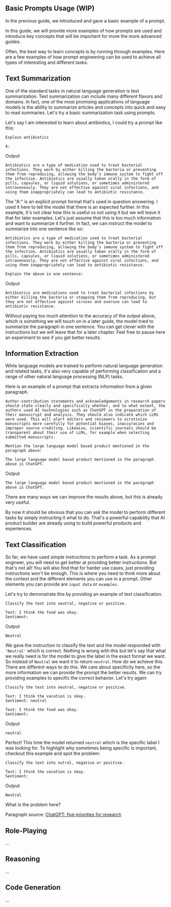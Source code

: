 ## Basic Prompts Usage (WIP)

In the previous guide, we introduced and gave a basic example of a prompt. 

In this guide, we will provide more examples of how prompts are used and introduce key concepts that will be important for more the more advanced guides. 

Often, the best way to learn concepts is by running through examples. Here are a few examples of how prompt engineering can be used to achieve all types of interesting and different tasks. 


## Text Summarization
One of the standard tasks in natural language generation is text summarization. Text summarization can include many different flavors and domains. In fact, one of the most promising applications of language models is the ability to summarize articles and concepts into quick and easy to read summaries. Let's try a basic summarization task using prompts.

Let's say I am interested to learn about antibiotics, I could try a prompt like this:

```
Explain antibiotics

A:
```

Output
```
Antibiotics are a type of medication used to treat bacterial infections. They work by either killing the bacteria or preventing them from reproducing, allowing the body’s immune system to fight off the infection. Antibiotics are usually taken orally in the form of pills, capsules, or liquid solutions, or sometimes administered intravenously. They are not effective against viral infections, and using them inappropriately can lead to antibiotic resistance.
```

The "A:" is an explicit prompt format that's used in question answering. I used it here to tell the model that there is an expected further. In this example, it's not clear how this is useful vs not using it but we will leave it that for later examples. Let's just assume that this is too much information and want to summarize it further. In fact, we can instruct the model to summarize into one sentence like so:

```
Antibiotics are a type of medication used to treat bacterial infections. They work by either killing the bacteria or preventing them from reproducing, allowing the body’s immune system to fight off the infection. Antibiotics are usually taken orally in the form of pills, capsules, or liquid solutions, or sometimes administered intravenously. They are not effective against viral infections, and using them inappropriately can lead to antibiotic resistance.

Explain the above in one sentence:
```

Output
```
Antibiotics are medications used to treat bacterial infections by either killing the bacteria or stopping them from reproducing, but they are not effective against viruses and overuse can lead to antibiotic resistance.
```

Without paying too much attention to the accuracy of the output above, which is something we will touch on in a later guide, the model tried to summarize the paragraph in one sentence. You can get clever with the instructions but we will leave that for a later chapter. Feel free to pause here an experiment to see if you get better results.

## Information Extraction
While language models are trained to perform natural language generation and related tasks, it's also very capable of performing classification and a range of other natural language processing (NLP) tasks. 

Here is an example of a prompt that extracts information from a given paragraph.

```
Author-contribution statements and acknowledgements in research papers should state clearly and specifically whether, and to what extent, the authors used AI technologies such as ChatGPT in the preparation of their manuscript and analysis. They should also indicate which LLMs were used. This will alert editors and reviewers to scrutinize manuscripts more carefully for potential biases, inaccuracies and improper source crediting. Likewise, scientific journals should be transparent about their use of LLMs, for example when selecting submitted manuscripts.

Mention the large language model based product mentioned in the paragraph above:

The large language model based product mentioned in the paragraph above is ChatGPT.

```

Output
```
The large language model based product mentioned in the paragraph above is ChatGPT.
```

There are many ways we can improve the results above, but this is already very useful. 

By now it should be obvious that you can ask the model to perform different tasks by simply instructing it what to do. That's a powerful capability that AI product builder are already using to build powerful products and experiences.

## Text Classification
So far, we have used simple instructions to perform a task. As a prompt engineer, you will need to get better at providing better instructions. But that's not all! You will also find that for harder use cases, just providing instructions won't be enough. This is where you need to think more about the context and the different elements you can use in a prompt. Other elements you can provide are `input data` or `examples`. 

Let's try to demonstrate this by providing an example of text classification.

```
Classify the text into neutral, negative or positive. 

Text: I think the food was okay. 
Sentiment:
```

Output
```
Neutral
```

We gave the instruction to classify the text and the model responded with `'Neutral'` which is correct. Nothing is wrong with this but let's say that what we really need is for the model to give the label in the exact format we want. So instead of `Neutral` we want it to return `neutral`. How do we achieve this. There are different ways to do this. We care about specificity here, so the more information we can provide the prompt the better results. We can try providing examples to specific the correct behavior. Let's try again:

```
Classify the text into neutral, negative or positive. 

Text: I think the vacation is okay.
Sentiment: neutral 

Text: I think the food was okay. 
Sentiment:
```

Output
```
neutral
```

Perfect! This time the model returned `neutral` which is the specific label I was looking for. To highlight why sometimes being specific is important, checkout this example and spot the problem:

```
Classify the text into nutral, negative or positive. 

Text: I think the vacation is okay.
Sentiment:
```

Output
```
Neutral
```

What is the problem here?


Paragraph source: [ChatGPT: five priorities for research](https://www.nature.com/articles/d41586-023-00288-7) 

## Role-Playing
...

## Reasoning
...


## Code Generation
...